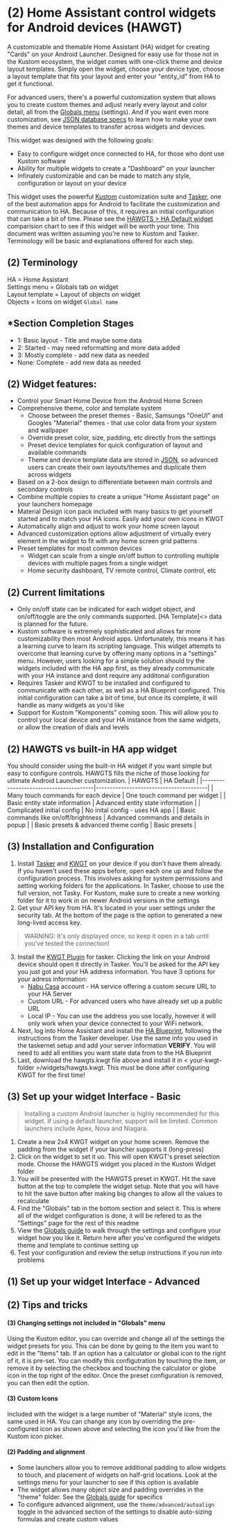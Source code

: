 # (2) Home Assistant control widgets for Android devices (HAWGT)

A customizable and themable Home Assistant (HA) widget for creating "Cards" on your Android Launcher. Designed for easy use for those not in the Kustom ecosystem, the widget comes with one-click theme and device layout templates. Simply open the widget, choose your device type, choose a layout template that fits your layout and enter your "entity_id" from HA to get it functional.

For advanced users, there's a powerful customization system that allows you to create custom themes and adjust nearly every layout and color detail, all from the [Globals menu](/docs/globals.md) (settings). And if you want even more customization, see [JSON database specs](/docs/json.md) to learn how to make your own themes and device templates to transfer across widgets and devices.

This widget was designed with the following goals:
- Easy to configure widget once connected to HA, for those who dont use Kustom software
- Ability for multiple widgets to create a "Dashboard" on your launcher
- Infinately customizable and can be made to match any style, configuration or layout on your device

This widget uses the powerful [Kustom](https://docs.kustom.rocks) customization suite and [Tasker](https://tasker.joaoapps.com/index.html), one of the best automation apps for Android to facilitate the customization  and communication to HA. Because of this, it requires an initial configuration that can take a bit of time. Please see the [HAWGTS > HA Default widget](#2-hawgts-vs-built-in-ha-app-widget) comparision chart to see if this widget will be worth your time. This document was written assuming you're new to Kustom and Tasker. Terminology will be basic and explanations offered for each step.

##  (2) Terminology
HA = Home Assistant  
Settings menu = Globals tab on widget  
Layout template = Layout of objects on widget  
Objects = Icons on widget
`Global name`


## *Section Completion Stages
- 1: Basic layout - Title and maybe some data
- 2: Started - may need reformatting and more data added
- 3: Mostly complete - add new data as needed
- None: Complete - add new data as needed


## (2) Widget features:
- Control your Smart Home Device from the Android Home Screen
- Comprehensive theme, color and template system
    - Choose between the preset themes - Basic, Samsungs "OneUI" and Googles "Material" themes - that use color data from your system and wallpaper
    - Override preset color, size, padding, etc directly from the settings
    - Preset device templates for quick configuration of layout and available commands
    - Theme and device template data are stored in [JSON](/docs/json.md), so advanced users can create their own layouts/themes and duplicate them across widgets
- Based on a 2-box design to differentiate between main controls and secondary controls
- Combine multiple copies to create a unique "Home Assistant page" on your launchers homepage
- Material Design icon pack included with many basics to get yourself started and to match your HA icons. Easily add your own icons in KWGT
- Automatically align and adjust to work your home screen layout
- Advanced customization options allow adjustment of virtually every element in the widget to fit with any home screen grid patterns
- Preset templates for most common devices
    - Widget can scale from a single on/off button to controlling multiple devices with multiple pages from a single widget
    - Home security dashboard, TV remote control, Climate control, etc

## (2) Current limitations
- Only on/off state can be indicated for each widget object, and on/off/toggle are the only commands supported. [HA Template]<> data is planned for the future.
- Kustom software is extremely sophisticated and allows far more customizability then most Android apps. Unfortunately, this means it has a learning curve to learn its scripting language. This widget attempts to overcome that learning curve by offering many options in a "settings" menu. However, users looking for a simple solution should try the widgets included with the HA app first, as they already communicate with your HA instance and dont require any additonal configuration
- Requires Tasker and KWGT to be installed and configured to communicate with each other, as well as a HA Blueprint configured. This initial configuration can take a bit of time, but once its complete, it will handle as many widgets as you'd like
- Support for Kustom "Komponents" coming soon. This will allow you to control your local device and your HA instance from the same widgets, or allow the creation of dials and levels


## (2) HAWGTS vs built-in HA app widget
You should consider using the built-in HA widget if you want simple but easy to configure controls. HAWGTS fills the niche of those looking for ultimate Android Launcher customization.
| HAWGTS                                | HA Default                             |
|---------------------------------------|----------------------------------------|
| Many touch commands for each device   | One touch command per widget           |
| Basic entity state information        | Advanced entity state information      |
| Complicated initial config            | No inital config - uses HA app         |
| Basic commands like on/off/brightness | Advanced commands and details in popup |
| Basic presets & advanced theme config | Basic presets                          |


## (3) Installation and Configuration
1. Install [Tasker](https://play.google.com/store/apps/details?id=net.dinglisch.android.taskerm&hl=en_CA) and [KWGT](https://play.google.com/store/apps/details?id=org.kustom.widget&hl=en_CA) on your device if you don't have them already. If you haven't used these apps before, open each one up and follow the configuration process. This involves asking for system permissions and setting working folders for the applications. In Tasker, choose to use the full version, not Tasky. For Kustom, make sure to create a new working folder for it to work in on newer Android versions in the settings
2. Get your API key from HA. It's located in your user settings under the security tab. At the bottom of the page is the option to generated a new long-lived access key. 
> WARNING: It's only displayed once, so keep it open in a tab until you've tested the connection!
3. Install the [KWGT Plugin](<URL>) for tasker. Clicking the link on your Android device should open it directly in Tasker. You'll be asked for the API key you just got and your HA address information. You have 3 options for your adress information:
    - [Nabu Casa](https://www.nabucasa.com) account - HA service offering a custom secure URL to your HA Server
    - Custom URL - For advanced users who have already set up a public URL
    - Local IP - You can use the address you use locally, however it will only work when your device connected to your WiFi network.
4. Next, log into Home Assistant and install the [HA Blueprint](<URL>), following the instructions from the Tasker developer. Use the same info you used in the taskernet setup and add your server information **VERIFY**. You will need to add all entities you want state data from to the HA Blueprint
5. Last, download the hawgts.kwgt file above and install it in < your-kwgt-folder >/widgets/hawgts.kwgt. This must be done after configuring KWGT for the first time!


## (3) Set up your widget Interface - Basic
> Installing a custom Android launcher is highly recommended for this widget. If using a default launcher, support will be limited. Common launchers include Apex, Nova and Niagara.

1. Create a new 2x4 KWGT widget on your home screen. Remove the padding from the widget if your launcher supports it (long-press)
2. Click on the widget to set it uo. This will open KWGT's preset selection mode. Choose the HAWGTS widget you placed in the Kustom Widget folder
3. You will be presented with the HAWGTS preset in KWGT. Hit the save button at the top to complete the widget setup. Note that you will have to hit the save button after making big changes to allow all the values to recalculate
5. Find the "Globals" tab in the bottom section and select it. This is where all of the widget configuration is done, it will be refered to as the "Settings" page for the rest of this readme
6. View the [Globals guide](/docs/globals.md) to walk through the settings and configure your widget how you like it. Return here after you've configured the widgets theme and template to continue setting up
7. Test your configuration and review the setup instructions if you run into problems

## (1) Set up your widget Interface - Advanced



## (2) Tips and tricks

#### (3) Changing settings not included in "Globals" menu
Using the Kustom editor, you can override and change all of the settings the widget presets for you. This can be done by going to the item you want to edit in the "Items" tab. If an option has a calculator or global icon to the right of it, it is pre-set. You can modify this configutration by touching the item, or remove it by selecting the checkbox and touching the calculator or globe icon in the top right of the editor. Once the preset configuration is removed, you can then edit the option.


#### (3) Custom Icons
Included with the widget is a large number of "Material" style icons, the same used in HA. You can change any icon by overriding the pre-configured icon as shown above and selecting the icon you'd like from the Kustom icon picker.


#### (2) Padding and alignment
- Some launchers allow you to remove additional padding to allow widgets to touch, and placement of widgets on half-grid locations. Look at the settings menu for your launcher to see if this option is available
- The widget allows many object size and padding overrides in the "theme" folder. See the [Globals guide](/docs/globals.md#global-table) for specifics
- To configure advanced alignment, use the `theme/advanced/autoalign` toggle in the advanced section of the settings to disable auto-sizing formulas and create custom values


